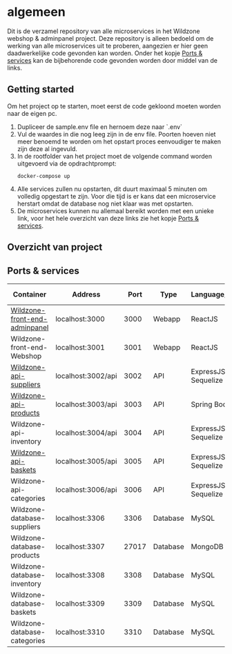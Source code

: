 # algemeen

Dit is de verzamel repository van alle microservices in het Wildzone webshop & adminpanel project. Deze repository is alleen bedoeld om de werking van alle microservices uit te proberen, aangezien er hier geen daadwerkelijke code gevonden kan worden. Onder het kopje <a href="#services">Ports & services</a> kan de bijbehorende code gevonden worden door middel van de links.

## Getting started

Om het project op te starten, moet eerst de code gekloond moeten worden naar de eigen pc. 

<ol>
    <li>Dupliceer de sample.env file en hernoem deze naar `.env` </li>
    <li>Vul de waardes in die nog leeg zijn in de env file. Poorten hoeven niet meer benoemd te worden om het opstart proces eenvoudiger te maken zijn deze al ingevuld.</li>
    <li>In de rootfolder van het project moet de volgende command worden uitgevoerd via de opdrachtprompt: <br>

`docker-compose up`

</li>
    <li>Alle services zullen nu opstarten, dit duurt maximaal 5 minuten om volledig opgestart te zijn. Voor die tijd is er kans dat een microservice herstart omdat de database nog niet klaar was met opstarten.</li>
    <li>De microservices kunnen nu allemaal bereikt worden met een unieke link, voor het hele overzicht van deze links zie het kopje <a href="#services">Ports & services</a>.</li>
</ol>

<h2 id="overzicht">Overzicht van project</h2>



<h2 id="services"> Ports & services </h2>

| Container                     | Address            | Port | Type     | Language/Framework    | In-use             |
|-------------------------------|--------------------|------|----------|-----------------------|--------------------|
| <a href="https://github.com/S3-IP-Jules-Houben-Fontys/Wildzone-front-end-adminpanel">Wildzone-front-end-adminpanel</a> | localhost:3000     | 3000 | Webapp   | ReactJS               | :white_check_mark: |
| Wildzone-front-end-Webshop    | localhost:3001     | 3001 | Webapp   | ReactJS               | :x:                |
| <a href="https://github.com/S3-IP-Jules-Houben-Fontys/Wildzone-api-suppliers">Wildzone-api-suppliers</a>        | localhost:3002/api | 3002 | API      | ExpressJS & Sequelize | :white_check_mark: |
| <a href="https://github.com/S3-IP-Jules-Houben-Fontys/Wildzone-api-products">Wildzone-api-products</a>         | localhost:3003/api | 3003 | API      | Spring Boot           | :white_check_mark: |
| Wildzone-api-inventory        | localhost:3004/api | 3004 | API      | ExpressJS & Sequelize | :x:                |
| <a href="https://github.com/S3-IP-Jules-Houben-Fontys/Wildzone-api-basket">Wildzone-api-baskets</a>          | localhost:3005/api | 3005 | API      | ExpressJS & Sequelize | :x:                |
| Wildzone-api-categories       | localhost:3006/api | 3006 | API      | ExpressJS & Sequelize | :x:                |
| Wildzone-database-suppliers   | localhost:3306     | 3306 | Database | MySQL                 | :white_check_mark: |
| Wildzone-database-products    | localhost:3307     | 27017| Database | MongoDB               | :white_check_mark: |
| Wildzone-database-inventory   | localhost:3308     | 3308 | Database | MySQL                 | :x:                |
| Wildzone-database-baskets     | localhost:3309     | 3309 | Database | MySQL                 | :white_check_mark: |
| Wildzone-database-categories  | localhost:3310     | 3310 | Database | MySQL                 | :x:                |

